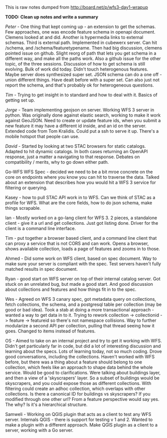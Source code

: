 This is raw notes dumped from http://board.net/p/wfs3-day1-wrapup

**TODO: Clean up notes and write a summary**


*Peter* - One thing that kept coming up - an extension to get the schemas. Few approaches, one was encode feature schema in openapi document. Clemens looked at and did. Another is hypermedia links to external schemas. Third is external path. Implemented in cubewerx server. Can hit /schema, and /schema/featuretypename. Then had big discussion, clemens pointed issue on github. Slight reorg of path that lets you get schema in a different way, and make all the paths work. Also a github issue for the other topic, of the three sessions. Discussion of how to get schema is still evolving. Bulk of work did today. Didn't touch heterogenous features. Maybe server does synthesized super set. JSON schema can do a one off - union different things. Have dealt before with a super set. Can also just not report the schema, and that's probably ok for heterogeneous questions.

*Tim* - Trying to get insight in to standard and how to deal with it. Basics of getting set up. 

*Jorge* - Team implementing geojson on server. Working WFS 3 server in python. Was originally done against elastic search, working to make it work against GeoJSON. Need to create or update feature ids, when you submit a new feature it may have a different id inside, and an id on the server. Extended code from Tom Kralidis. Could put a ssh to serve it up. There's a mobile hotspot that people can use. 

*David* - Started by looking at two STAC browsers for static catalogs. Adapted to hit dynamic catalogs. In both cases returning an OpenAPI response, just a matter a navigating to that response. Debates on compatibility / merits, why to go down either path. 

Go-WFS WFS Spec - decided we need to be a bit mroe concrete on the core on endpoints where you know you can hit to traverse the data. Talked about an extension that describes how you would hit a WFS 3 service for filtering or querying. 

Kasey - how to pull STAC API work in to WFS. Can we think of STAC as a profile for WFS. What are the core fields, how to do json schema, make things scrapable. 

Ian - Mostly worked on a go-lang client for WFS 3. 2 pieces, a standalone client - give it a url and get collections. Just got listing done. Driver for the client is a command line interface. 

Tim - put together a browser based client, and a command line client that can proxy a service that is not CORS and can work. Opens a browser, shows available collection, loads a page of features and zooms in to those. 

Ahmed - Did some work on WFS client, based on spec document. Way to make sure your server is compliant with the spec. Test servers haven't fully matched results in spec document.

Ryan - good start on WFS server on top of their internal catalog server. Got stuck on an unrelated bug, but made a good start. And good discussion about collections and features and how things fit in to the spec.

Wes - Agreed on WFS 3 canary spec, got metadata query on collections, fetch collections, the schema, and a postgresql table per collection (may be good or bad idea). Took a stab at doing a more transactional approach - wanted a way to get data in to it. Trying to rework collection -> collectionid -> feature -> featureid so there's not namespace collisions. Way to further modularize a second API per collection, pulling that thread seeing how it goes. Changed to items instead of features.

OS - Aimed to take on an internal project and try to get it working with WFS. Didn't get particularly far in code, but did a lot of interesting discussion and learning about the specs. Lots of learning today, not so much coding. Drove good conversations, including the collections. Haven't worked with WFS before, but there was a thing about a feature should belong to one collection, which feels like an approach to shape data behind the whole service. Would be good to clarifications. Were talking about buildings layer, and then a view of a 'skyscrapers' layer. So a subset of buildings would be skyscrapers, and you could expose those as different collections. With filtering could create an adhoc collection, which overlaps with other collections. Is there a canonical ID for buildings vs skyscrapers? If you modified through one other url? From a feature perspective would say yes. The why? Is it's a hierarchical structure. 

Samweli - Working on QGIS plugin that acts as a client to test any WFS server. Internals QGIS - there is support for testing v 1 and 2. Wanted to make a plugin with a different approach. Make QGIS plugin as a client to a server, working with a Go server. 

